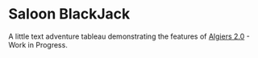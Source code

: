 # Saloon BlackJack

A little text adventure tableau demonstrating the features of [Algiers 2.0](https://github.com/eliwaksbaum/algiers) - Work in Progress.
